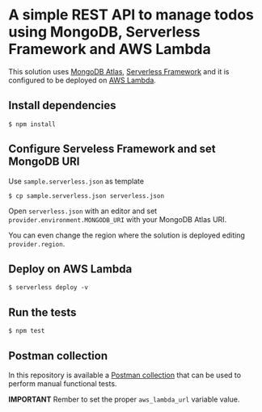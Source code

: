 # A simple REST API to manage todos using MongoDB, Serverless Framework and AWS Lambda

This solution uses [MongoDB Atlas](https://www.mongodb.com/cloud/atlas), [Serverless Framework](https://www.serverless.com/) and it is configured to be deployed on [AWS Lambda](https://aws.amazon.com/lambda/).

## Install dependencies

    $ npm install

## Configure Serveless Framework and set MongoDB URI

Use `sample.serverless.json` as template

```
$ cp sample.serverless.json serverless.json
```

Open `serverless.json` with an editor and set `provider.environment.MONGODB_URI`
with your MongoDB Atlas URI.

You can even change the region where the solution is deployed editing `provider.region`.

## Deploy on AWS Lambda

    $ serverless deploy -v

## Run the tests

    $ npm test

## Postman collection

In this repository is available a [Postman collection](todo-rest-api-aws-lambda.postman_collection.json) that can be used to perform manual functional tests.

**IMPORTANT** Rember to set the proper `aws_lambda_url` variable value.
